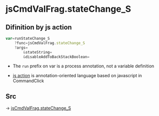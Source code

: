 # jsCmdValFrag.stateChange_S

## Difinition by js action

```js.js
var=runStateChange_S
	?func=jsCmdValFrag.stateChange_S
	?args=
		&stateString=
		&disableAddToBackStackBoolean=
```

- The `run` prefix on var is a process annotation, not a variable definition

- [js action](#) is annotation-oriented language based on javascript in CommandClick

## Src

-> [jsCmdValFrag.stateChange_S](https://github.com/puutaro/CommandClick/blob/master/app/src/main/java/com/puutaro/commandclick/fragment_lib/terminal_fragment/js_interface/system/JsCmdValFrag.kt#L25)


